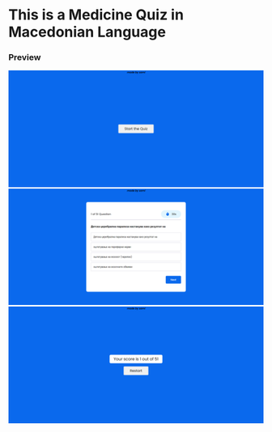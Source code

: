 # This is a Medicine Quiz in Macedonian Language

### Preview

![start page](/firstpic.png)
![quiz](/secondpic.png)
![result](/thirdpic.png)
